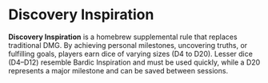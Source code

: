 <!-- wiki-header-section:start -->
# Discovery Inspiration

<b>Discovery Inspiration</b> is a homebrew supplemental rule that replaces traditional DMG. By achieving personal milestones, uncovering truths, or fulfilling goals, players earn dice of varying sizes (D4 to D20). Lesser dice (D4–D12) resemble Bardic Inspiration and must be used quickly, while a D20 represents a major milestone and can be saved between sessions.

<!-- wiki-header-section:end -->